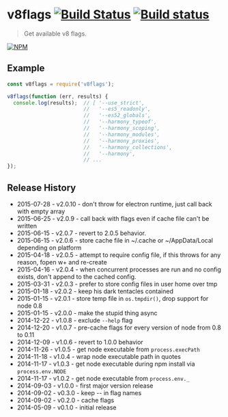 # v8flags [![Build Status](https://secure.travis-ci.org/tkellen/js-v8flags.png)](http://travis-ci.org/tkellen/js-v8flags) [![Build status](https://ci.appveyor.com/api/projects/status/9psgmwayx9kpol1a?svg=true)](https://ci.appveyor.com/project/tkellen/js-v8flags)
> Get available v8 flags.

[![NPM](https://nodei.co/npm/v8flags.png)](https://nodei.co/npm/v8flags/)

## Example
```js
const v8flags = require('v8flags');

v8flags(function (err, results) {
  console.log(results);  // [ '--use_strict',
                         //   '--es5_readonly',
                         //   '--es52_globals',
                         //   '--harmony_typeof',
                         //   '--harmony_scoping',
                         //   '--harmony_modules',
                         //   '--harmony_proxies',
                         //   '--harmony_collections',
                         //   '--harmony',
                         // ...
});
```

## Release History

* 2015-07-28 - v2.0.10 - don't throw for electron runtime, just call back with empty array
* 2015-06-25 - v2.0.9 - call back with flags even if cache file can't be written
* 2015-06-15 - v2.0.7 - revert to 2.0.5 behavior.
* 2015-06-15 - v2.0.6 - store cache file in ~/.cache or ~/AppData/Local depending on platform
* 2015-04-18 - v2.0.5 - attempt to require config file, if this throws for any reason, fopen w+ and re-create
* 2015-04-16 - v2.0.4 - when concurrent processes are run and no config exists, don't append to the cached config.
* 2015-03-31 - v2.0.3 - prefer to store config files in user home over tmp
* 2015-01-18 - v2.0.2 - keep his dark tentacles contained
* 2015-01-15 - v2.0.1 - store temp file in `os.tmpdir()`, drop support for node 0.8
* 2015-01-15 - v2.0.0 - make the stupid thing async
* 2014-12-22 - v1.0.8 - exclude `--help` flag
* 2014-12-20 - v1.0.7 - pre-cache flags for every version of node from 0.8 to 0.11
* 2014-12-09 - v1.0.6 - revert to 1.0.0 behavior
* 2014-11-26 - v1.0.5 - get node executable from `process.execPath`
* 2014-11-18 - v1.0.4 - wrap node executable path in quotes
* 2014-11-17 - v1.0.3 - get node executable during npm install via `process.env.NODE`
* 2014-11-17 - v1.0.2 - get node executable from `process.env._`
* 2014-09-03 - v1.0.0 - first major version release
* 2014-09-02 - v0.3.0 - keep -- in flag names
* 2014-09-02 - v0.2.0 - cache flags
* 2014-05-09 - v0.1.0 - initial release
